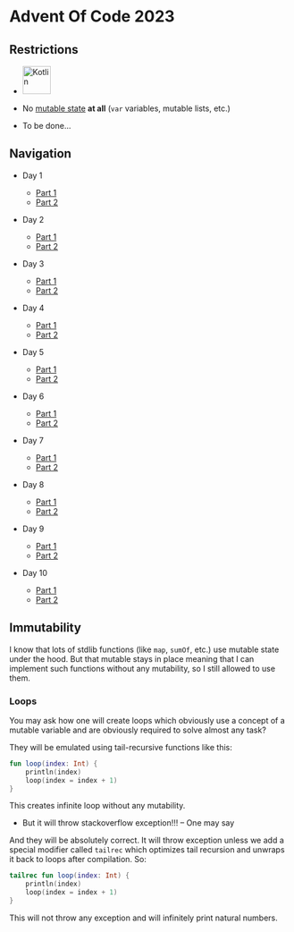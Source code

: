 # Advent Of Code 2023 

## Restrictions

- <img alt="Kotlin" src="https://img.shields.io/badge/Kotlin-orange?logo=kotlin&logoColor=white&style=flat-square" width="50px"/>

- No [mutable state](#immutability) **at all** (`var` variables, mutable lists, etc.)

- To be done...

## Navigation

- Day 1
  - [Part 1](src/main/kotlin/me/y9san9/aoc23/day1/part1/Day1.1.kt)
  - [Part 2](src/main/kotlin/me/y9san9/aoc23/day1/part2/Day1.2.kt)

- Day 2
  - [Part 1](src/main/kotlin/me/y9san9/aoc23/day2/part1/Day2.1.kt)
  - [Part 2](src/main/kotlin/me/y9san9/aoc23/day2/part2/Day2.2.kt)

- Day 3
  - [Part 1](src/main/kotlin/me/y9san9/aoc23/day3/part1/Day3.1.kt)
  - [Part 2](src/main/kotlin/me/y9san9/aoc23/day3/part2/Day3.2.kt)

- Day 4
  - [Part 1](src/main/kotlin/me/y9san9/aoc23/day4/part1/Day4.1.kt)
  - [Part 2](src/main/kotlin/me/y9san9/aoc23/day4/part2/Day4.2.kt)

- Day 5
  - [Part 1](src/main/kotlin/me/y9san9/aoc23/day5/part1/Day5.1.kt)
  - [Part 2](src/main/kotlin/me/y9san9/aoc23/day5/part2/Day5.2.kt)

- Day 6
  - [Part 1](src/main/kotlin/me/y9san9/aoc23/day6/part1/Day6.1.kt)
  - [Part 2](src/main/kotlin/me/y9san9/aoc23/day6/part2/Day6.2.kt)

- Day 7
  - [Part 1](src/main/kotlin/me/y9san9/aoc23/day7/part1/Day7.1.kt)
  - [Part 2](src/main/kotlin/me/y9san9/aoc23/day7/part2/Day7.2.kt)

- Day 8
  - [Part 1](src/main/kotlin/me/y9san9/aoc23/day8/part1/Day8.1.kt)
  - [Part 2](src/main/kotlin/me/y9san9/aoc23/day8/part2/Day8.2.kt)

- Day 9
  - [Part 1](src/main/kotlin/me/y9san9/aoc23/day9/part1/Day9.1.kt)
  - [Part 2](src/main/kotlin/me/y9san9/aoc23/day9/part2/Day9.2.kt)

- Day 10
  - [Part 1](src/main/kotlin/me/y9san9/aoc23/day10/part1/Day10.1.kt)
  - [Part 2](src/main/kotlin/me/y9san9/aoc23/day10/part2/Day10.2.kt)

## Immutability

I know that lots of stdlib functions (like `map`, `sumOf`, etc.) use mutable state under the hood.
But that mutable stays in place meaning that I can implement such functions without
any mutability, so I still allowed to use them.


### Loops

You may ask how one will create loops which obviously use a concept
of a mutable variable and are obviously required to solve almost any task?

They will be emulated using tail-recursive functions like this:

```kotlin
fun loop(index: Int) {
    println(index)
    loop(index = index + 1)
}
```

This creates infinite loop without any mutability.

- But it will throw stackoverflow exception!!! – One may say

And they will be absolutely correct. It will throw exception unless we add 
a special modifier called `tailrec` which optimizes tail recursion and 
unwraps it back to loops after compilation. So:

```kotlin
tailrec fun loop(index: Int) {
    println(index)
    loop(index = index + 1)
}
```

This will not throw any exception and will infinitely print natural numbers.
